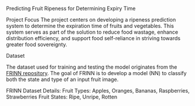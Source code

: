  Predicting Fruit Ripeness for Determining Expiry Time


 Project Focus
The project centers on developing a ripeness prediction system to determine the expiration time of fruits and vegetables. This system serves as part of the solution to reduce food wastage, enhance distribution efficiency, and support food self-reliance in striving towards greater food sovereignty.

 Dataset 

The dataset used for training and testing the model originates from the [FRINN repository](https://github.com/ece324-2020/FRINN). The goal of FRINN is to develop a model (NN) to classify both the state and type of an input fruit image. 

 FRINN Dataset Details:
 Fruit Types: Apples, Oranges, Bananas, Raspberries, Strawberries
  Fruit States: Ripe, Unripe, Rotten






